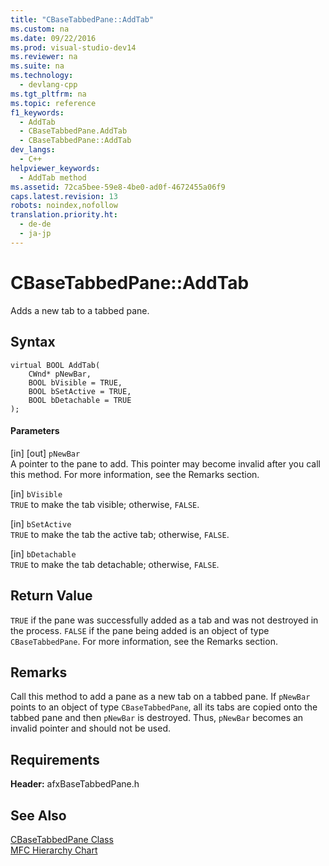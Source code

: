 ```yaml
---
title: "CBaseTabbedPane::AddTab"
ms.custom: na
ms.date: 09/22/2016
ms.prod: visual-studio-dev14
ms.reviewer: na
ms.suite: na
ms.technology: 
  - devlang-cpp
ms.tgt_pltfrm: na
ms.topic: reference
f1_keywords: 
  - AddTab
  - CBaseTabbedPane.AddTab
  - CBaseTabbedPane::AddTab
dev_langs: 
  - C++
helpviewer_keywords: 
  - AddTab method
ms.assetid: 72ca5bee-59e8-4be0-ad0f-4672455a06f9
caps.latest.revision: 13
robots: noindex,nofollow
translation.priority.ht: 
  - de-de
  - ja-jp
---
```

# CBaseTabbedPane::AddTab
Adds a new tab to a tabbed pane.  
  
## Syntax  
  
```  
virtual BOOL AddTab(  
    CWnd* pNewBar,  
    BOOL bVisible = TRUE,  
    BOOL bSetActive = TRUE,  
    BOOL bDetachable = TRUE  
);  
```  
  
#### Parameters  
 [in] [out] `pNewBar`  
 A pointer to the pane to add. This pointer may become invalid after you call this method. For more information, see the Remarks section.  
  
 [in] `bVisible`  
 `TRUE` to make the tab visible; otherwise, `FALSE`.  
  
 [in] `bSetActive`  
 `TRUE` to make the tab the active tab; otherwise, `FALSE`.  
  
 [in] `bDetachable`  
 `TRUE` to make the tab detachable; otherwise, `FALSE`.  
  
## Return Value  
 `TRUE` if the pane was successfully added as a tab and was not destroyed in the process. `FALSE` if the pane being added is an object of type `CBaseTabbedPane`. For more information, see the Remarks section.  
  
## Remarks  
 Call this method to add a pane as a new tab on a tabbed pane. If `pNewBar` points to an object of type `CBaseTabbedPane`, all its tabs are copied onto the tabbed pane and then `pNewBar` is destroyed. Thus, `pNewBar` becomes an invalid pointer and should not be used.  
  
## Requirements  
 **Header:** afxBaseTabbedPane.h  
  
## See Also  
 [CBaseTabbedPane Class](../vs140/cbasetabbedpane-class.md)   
 [MFC Hierarchy Chart](../vs140/hierarchy-chart.md)